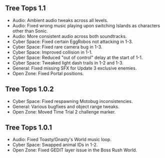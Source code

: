 ## Tree Tops 1.1
- Audio: Ambient audio tweaks across all levels.
- Audio: Fixed wrong music playing upon switching Islands as characters other than Sonic.
- Audio: More consistent audio across both soundtracks.
- Cyber Space: Fixed certain EggRobos not attacking in 1-3.
- Cyber Space: Fixed rare camera bug in 1-3.
- Cyber Space: Improved collision in 1-1.
- Cyber Space: Reduced "out of control" delay at the start of 1-1.
- Cyber Space: Tweaked light dash trails in 1-2 and 1-3.
- General: Fixed missing SFX for Update 3 exclusive enemies.
- Open Zone: Fixed Portal positions.

## Tree Tops 1.0.2
- Cyber Space: Fixed respawning Motobug inconsistencies.
- General: Various bugfixes and object range tweaks.
- Open Zone: Moved Time Trial 2 challenge marker.

## Tree Tops 1.0.1
- Audio: Fixed Toasty/Gnasty's World music loop.
- Cyber Space: Swapped animal IDs in 1-2.
- Open Zone: Fixed GEDIT layer issue in the Boss Rush World.